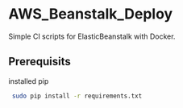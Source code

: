 # AWS_Beanstalk_Deploy
Simple CI scripts for ElasticBeanstalk with Docker.


## Prerequisits
installed pip

```bash
 sudo pip install -r requirements.txt
```